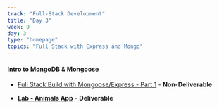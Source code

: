 ```yaml
---
track: "Full-Stack Development"
title: "Day 3"
week: 9
day: 3
type: "homepage"
topics: "Full Stack with Express and Mongo"
---
```


#### Intro to MongoDB & Mongoose

- [Full Stack Build with Mongoose/Express - Part 1](/full-stack-development/week-10/day-1/lecture) - **Non-Deliverable**

- [**Lab - Animals App**](/full-stack-development/week-10/day-1/lab) - **Deliverable**

